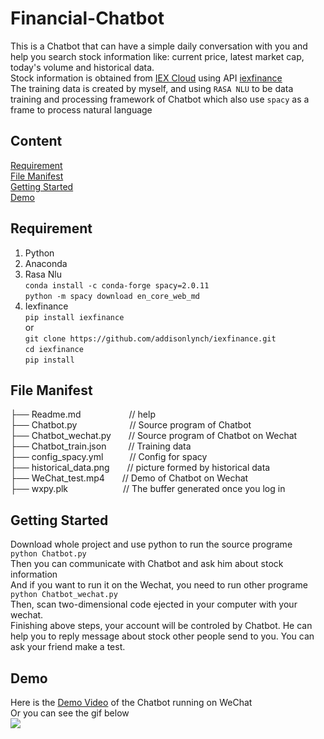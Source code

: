 # Financial-Chatbot
This is a Chatbot that can have a simple daily conversation with you and help you search stock information like: current price, latest market cap, today's volume and historical data.<br>
Stock information is obtained from [IEX Cloud](https://iexcloud.io/) using API [iexfinance](https://addisonlynch.github.io/iexfinance/devel/)<br>
The training data is created by myself, and using `RASA NLU` to be data training and processing framework of Chatbot which also use `spacy` as a frame to process natural language<br>
## Content
[Requirement](#requirement)<br>
[File Manifest](#file-manifest)<br>
[Getting Started](#getting-started)<br>
[Demo](#demo)<br>

## Requirement
1. Python<br>
2. Anaconda<br>
3. Rasa Nlu<br>`conda install -c conda-forge spacy=2.0.11`<br>`python -m spacy download en_core_web_md`<br>
4. Iexfinance<br>`pip install iexfinance`<br>or<br>`git clone https://github.com/addisonlynch/iexfinance.git`<br>
`cd iexfinance`<br>
`pip install`<br>

## File Manifest
├── Readme.md&emsp;&emsp;&emsp;&emsp;&emsp;&ensp;// help<br>
├── Chatbot.py&emsp;&emsp;&emsp;&emsp;&emsp;&emsp;// Source program of Chatbot<br>
├── Chatbot_wechat.py&emsp;&emsp;// Source program of Chatbot on Wechat<br>
├── Chatbot_train.json&emsp;&emsp;&ensp;// Training data<br>
├── config_spacy.yml&emsp;&emsp;&emsp;// Config for spacy<br>
├── historical_data.png&emsp;&emsp;// picture formed by historical data<br>
├── WeChat_test.mp4&emsp;&emsp;// Demo of Chatbot on Wechat<br>
├── wxpy.plk &emsp;&emsp;&emsp;&emsp;&emsp;&emsp;// The buffer generated once you log in<br>

## Getting Started
Download whole project and use python to run the source programe<br>
`python Chatbot.py`<br>
Then you can communicate with Chatbot and ask him about stock information<br>
And if you want to run it on the Wechat, you need to run other programe<br>
`python Chatbot_wechat.py`<br>
Then, scan two-dimensional code ejected in your computer with your wechat.<br>
Finishing above steps, your account will be controled by Chatbot. He can help you to reply message about stock other people send to you. You can ask your friend make a test.<br>

## Demo
Here is the [Demo Video](https://github.com/dmmlcloud/Financial-Chatbot/blob/master/ChatBot/WeChat_test.mp4) of the Chatbot running on WeChat<br>
Or you can see the gif below<br>
![](https://github.com/dmmlcloud/Financial-Chatbot/blob/master/ChatBot/demo.gif)
